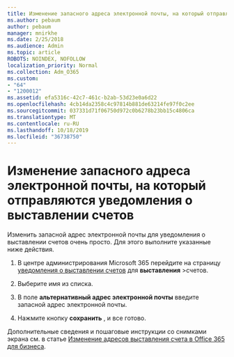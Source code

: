 ```yaml
---
title: Изменение запасного адреса электронной почты, на который отправляются уведомления о выставлении счетов
ms.author: pebaum
author: pebaum
manager: mnirkhe
ms.date: 2/25/2018
ms.audience: Admin
ms.topic: article
ROBOTS: NOINDEX, NOFOLLOW
localization_priority: Normal
ms.collection: Adm_O365
ms.custom:
- "64"
- "1200012"
ms.assetid: efa5316c-42c7-461c-b2ab-53d23e0a6d22
ms.openlocfilehash: 4cb14da2358c4c97814b881de63214fe97f0c2ee
ms.sourcegitcommit: 037331d71f06750d972c0b6278b23bb15c4806ca
ms.translationtype: MT
ms.contentlocale: ru-RU
ms.lasthandoff: 10/18/2019
ms.locfileid: "36738750"
---
```

# <a name="change-the-alternate-email-address-for-billing-notification"></a>Изменение запасного адреса электронной почты, на который отправляются уведомления о выставлении счетов

Изменить запасной адрес электронной почты для уведомления о выставлении счетов очень просто. Для этого выполните указанные ниже действия.
  
1. В центре администрирования Microsoft 365 перейдите на страницу [уведомления о выставлении счетов](https://go.microsoft.com/fwlink/p/?linkid=853212) для **выставления** \>счетов.  

2. Выберите имя из списка.

3. В поле **альтернативный адрес электронной почты** введите запасной адрес электронной почты.

4. Нажмите кнопку **сохранить** , и все готово.

Дополнительные сведения и пошаговые инструкции со снимками экрана см. в статье [Изменение адресов выставления счета в Office 365 для бизнеса](https://docs.microsoft.com/office365/admin/subscriptions-and-billing/change-your-billing-addresses).
  